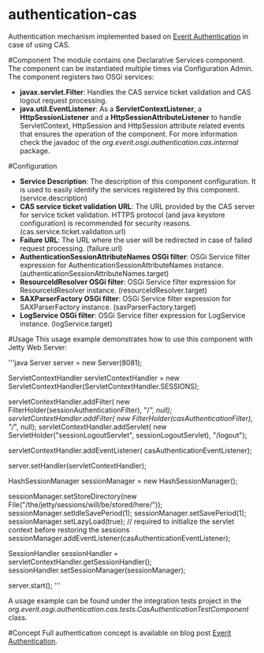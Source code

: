 authentication-cas
==================

Authentication mechanism implemented based on [Everit Authentication][1] in 
case of using CAS.

#Component
The module contains one Declarative Services component. The component can be 
instantiated multiple times via Configuration Admin. The component registers 
two OSGi services:
 - **javax.servlet.Filter**: Handles the CAS service ticket validation and CAS 
 logout request processing.
 - **java.util.EventListener**: As a **ServletContextListener**, a 
 **HttpSessionListener** and a **HttpSessionAttributeListener** to handle 
 ServletContext, HttpSession and HttpSession attribute related events that 
 ensures the operation of the component. For more information check the 
 javadoc of the *org.everit.osgi.authentication.cas.internal* package.

#Configuration
 - **Service Description**: The description of this component configuration. 
 It is used to easily identify the services registered by this component. 
 (service.description)
 - **CAS service ticket validation URL**: The URL provided by the CAS server 
 for service ticket validation. HTTPS protocol (and java keystore 
 configuration) is recommended for security reasons. 
 (cas.service.ticket.validation.url)
 - **Failure URL**: The URL where the user will be redirected in case of 
 failed request processing. (failure.url)
 - **AuthenticationSessionAttributeNames OSGi filter**: OSGi Service filter 
 expression for AuthenticationSessionAttributeNames instance. 
 (authenticationSessionAttributeNames.target)
 - **ResourceIdResolver OSGi filter**: OSGi Service filter expression for 
 ResourceIdResolver instance. (resourceIdResolver.target)
 - **SAXParserFactory OSGi filter**: OSGi Service filter expression for 
 SAXParserFactory instance. (saxParserFactory.target)
 - **LogService OSGi filter**: OSGi Service filter expression for LogService 
 instance. (logService.target)

#Usage
This usage example demonstrates how to use this component with Jetty Web 
Server:

'''java
Server server = new Server(8081);

ServletContextHandler servletContextHandler = new ServletContextHandler(ServletContextHandler.SESSIONS);

servletContextHandler.addFilter(
	new FilterHolder(sessionAuthenticationFilter), "/*", null);
servletContextHandler.addFilter(
	new FilterHolder(casAuthenticationFilter), "/*", null);
servletContextHandler.addServlet(
	new ServletHolder("sessionLogoutServlet", sessionLogoutServlet), "/logout");

servletContextHandler.addEventListener(
	casAuthenticationEventListener);

server.setHandler(servletContextHandler);

HashSessionManager sessionManager = new HashSessionManager();

sessionManager.setStoreDirectory(new File("/the/jetty/sessions/will/be/stored/here/"));
sessionManager.setIdleSavePeriod(1);
sessionManager.setSavePeriod(1);
sessionManager.setLazyLoad(true); // required to initialize the servlet context before restoring the sessions
sessionManager.addEventListener(casAuthenticationEventListener);

SessionHandler sessionHandler = servletContextHandler.getSessionHandler();
sessionHandler.setSessionManager(sessionManager);

server.start();
'''

A usage example can be found under the integration tests project in the 
*org.everit.osgi.authentication.cas.tests.CasAuthenticationTestComponent* 
class.

#Concept
Full authentication concept is available on blog post 
[Everit Authentication][1].

[1]: http://everitorg.wordpress.com/2014/07/31/everit-authentication/

